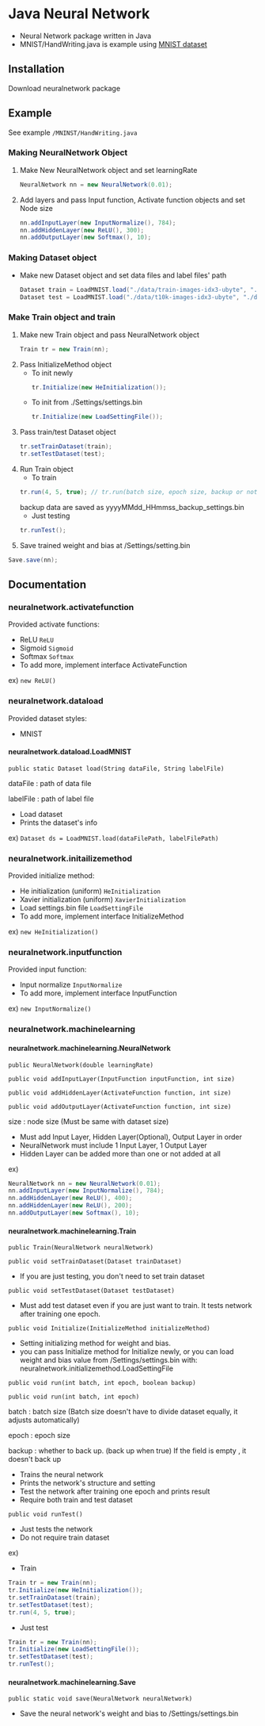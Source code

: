 # Java Neural Network
* Neural Network package written in Java
* MNIST/HandWriting.java is example using [MNIST dataset](http://yann.lecun.com/exdb/mnist/)
 
## Installation
Download neuralnetwork package
## Example
See example `/MNINST/HandWriting.java`
### Making NeuralNetwork Object
1. Make New NeuralNetwork object and set learningRate
    ```java
    NeuralNetwork nn = new NeuralNetwork(0.01);
    ```

2. Add layers and pass Input function, Activate function objects and set Node size
    ```java
    nn.addInputLayer(new InputNormalize(), 784);
    nn.addHiddenLayer(new ReLU(), 300);
    nn.addOutputLayer(new Softmax(), 10);
    ``` 
   
### Making Dataset object
* Make new Dataset object and set data files and label files' path 
    ```java
    Dataset train = LoadMNIST.load("./data/train-images-idx3-ubyte", "./data/train-labels-idx1-ubyte");
    Dataset test = LoadMNIST.load("./data/t10k-images-idx3-ubyte", "./data/t10k-labels-idx1-ubyte");
    ```
### Make Train object and train
1. Make new Train object and pass NeuralNetwork object 
    ```java
    Train tr = new Train(nn);
    ```
2. Pass InitializeMethod object
    * To init newly
        ```java
        tr.Initialize(new HeInitialization());
      ```
    * To init from ./Settings/settings.bin
        ```java
        tr.Initialize(new LoadSettingFile());
        ```
3. Pass train/test Dataset object
    ```java
   tr.setTrainDataset(train);
   tr.setTestDataset(test);
    ```
4. Run Train object
    * To train
    ```java
    tr.run(4, 5, true); // tr.run(batch size, epoch size, backup or not) 
    ```
   backup data are saved as yyyyMMdd_HHmmss_backup_settings.bin
    * Just testing
    ```java
    tr.runTest();
    ```
5. Save trained weight and bias at /Settings/setting.bin
```java
Save.save(nn);
```

## Documentation
### neuralnetwork.activatefunction
Provided activate functions: 
* ReLU `ReLU`
* Sigmoid `Sigmoid`
* Softmax   `Softmax`
* To add more, implement interface ActivateFunction

ex) `new ReLU()`
### neuralnetwork.dataload
Provided dataset styles:
* MNIST

#### neuralnetwork.dataload.LoadMNIST

`public static Dataset load(String dataFile, String labelFile)`

dataFile : path of data file

labelFile : path of label file
* Load dataset
* Prints the dataset's info


ex) `Dataset ds = LoadMNIST.load(dataFilePath, labelFilePath)`

### neuralnetwork.initailizemethod
Provided initialize method: 
* He initialization (uniform) `HeInitialization`
* Xavier initialization (uniform)  `XavierInitialization`
* Load settings.bin file   `LoadSettingFile`
* To add more, implement interface InitializeMethod

ex) `new HeInitialization()`
### neuralnetwork.inputfunction
Provided input function: 
* Input normalize `InputNormalize`
* To add more, implement interface InputFunction

ex) `new InputNormalize()`
### neuralnetwork.machinelearning
#### neuralnetwork.machinelearning.NeuralNetwork
`public NeuralNetwork(double learningRate)`

`public void addInputLayer(InputFunction inputFunction, int size)`

`public void addHiddenLayer(ActivateFunction function, int size)`

`public void addOutputLayer(ActivateFunction function, int size)`

size  : node size (Must be same with dataset size)

* Must add Input Layer, Hidden Layer(Optional), Output Layer in order
* NeuralNetwork must include 1 Input Layer, 1 Output Layer
* Hidden Layer can be added more than one or not added at all

ex)    
```java
NeuralNetwork nn = new NeuralNetwork(0.01);
nn.addInputLayer(new InputNormalize(), 784);    
nn.addHiddenLayer(new ReLU(), 400);
nn.addHiddenLayer(new ReLU(), 200);
nn.addOutputLayer(new Softmax(), 10);
``` 

#### neuralnetwork.machinelearning.Train
`public Train(NeuralNetwork neuralNetwork)`

`public void setTrainDataset(Dataset trainDataset)`

* If you are just testing, you don't need to set train dataset

`public void setTestDataset(Dataset testDataset)`

* Must add test dataset even if you are just want to train. 
 It tests network after training one epoch. 


`public void Initialize(InitializeMethod initializeMethod)`

* Setting initializing method for weight and bias.
* you can pass Initialize method for Initialize newly,
or you can load weight and bias value from /Settings/settings.bin with:
neuralnetwork.initializemethod.LoadSettingFile

`public void run(int batch, int epoch, boolean backup)`

`public void run(int batch, int epoch)`

batch : batch size (Batch size doesn't have to divide dataset equally, it adjusts automatically)

epoch : epoch size

backup : whether to back up. (back up when true) If the field is empty , it doesn't back up

* Trains the neural network
* Prints the network's structure and setting
* Test the network after training one epoch and prints result
* Require both train and test dataset

`public void runTest()`
* Just tests the network
* Do not require train dataset

ex)
* Train
```java
Train tr = new Train(nn);
tr.Initialize(new HeInitialization());
tr.setTrainDataset(train);
tr.setTestDataset(test);
tr.run(4, 5, true);
```

* Just test
```java
Train tr = new Train(nn);
tr.Initialize(new LoadSettingFile());
tr.setTestDataset(test);
tr.runTest();
```

#### neuralnetwork.machinelearning.Save
`public static void save(NeuralNetwork neuralNetwork)`
* Save the neural network's weight and bias to /Settings/settings.bin
